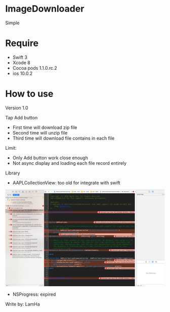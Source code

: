 # ImageDownloader
Simple

# Require
  - Swift 3
  - Xcode 8
  - Cocoa pods 1.1.0.rc.2
  - ios 10.0.2

# How to use
Version 1.0

Tap Add button
 - First time will download zip file
 - Second time will unzip file
 - Third time will download file contains in each file
 
 Limit:
 - Only Add button work close enough
 - Not async display and loading each file record entirely
 
 Library
  - AAPLCollectionView: too old for integrate with swift
  
  ![alt tag](https://github.com/HaLamUs/ImageDownloader/blob/master/image/Screen%20Shot%202016-10-04%20at%2011.40.16%20PM.png)
  
  - NSProgress: expired
 
 Write by:
 LamHa
 

